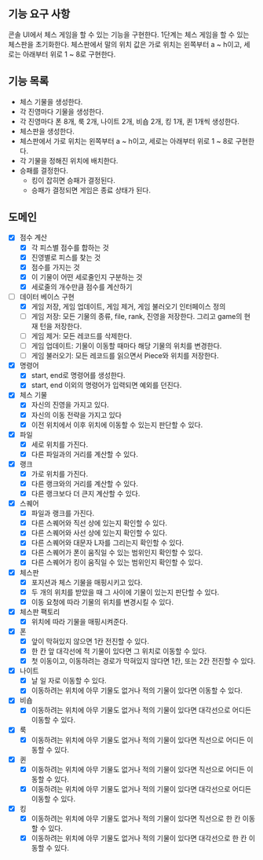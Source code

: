 ## 기능 요구 사항

콘솔 UI에서 체스 게임을 할 수 있는 기능을 구현한다.
1단계는 체스 게임을 할 수 있는 체스판을 초기화한다.
체스판에서 말의 위치 값은 가로 위치는 왼쪽부터 a ~ h이고, 세로는 아래부터 위로 1 ~ 8로 구현한다.

## 기능 목록

- 체스 기물을 생성한다.
- 각 진영마다 기물을 생성한다.
- 각 진영마다 폰 8개, 룩 2개, 나이트 2개, 비숍 2개, 킹 1개, 퀸 1개씩 생성한다.
- 체스판을 생성한다.
- 체스판에서 가로 위치는 왼쪽부터 a ~ h이고, 세로는 아래부터 위로 1 ~ 8로 구현한다.
- 각 기물을 정해진 위치에 배치한다.
- 승패를 결정한다.
  - 킹이 잡히면 승패가 결정된다.
  - 승패가 결정되면 게임은 종료 상태가 된다.

## 도메인
- [x] 점수 계산
  - [x] 각 피스별 점수를 합하는 것
  - [x] 진영별로 피스를 찾는 것
  - [x] 점수를 가지는 것
  - [x] 이 기물이 어떤 세로줄인지 구분하는 것
  - [x] 세로줄의 개수만큼 점수를 계산하기

- [ ] 데이터 베이스 구현
  - [x] 게임 저장, 게임 업데이트, 게임 제거, 게임 불러오기 인터페이스 정의
  - [ ] 게임 저장: 모든 기물의 종류, file, rank, 진영을 저장한다. 그리고 game의 현재 턴을 저장한다.
  - [ ] 게임 제거: 모든 레코드를 삭제한다.
  - [ ] 게임 업데이트: 기물이 이동할 때마다 해당 기물의 위치를 변경한다.
  - [ ] 게임 불러오기: 모든 레코드를 읽으면서 Piece와 위치를 저장한다.

- [x] 명령어
  - [x] start, end로 명령어를 생성한다.
  - [x] start, end 이외의 명령어가 입력되면 예외를 던진다.

- [x] 체스 기물
  - [x] 자신의 진영을 가지고 있다.
  - [x] 자신의 이동 전략을 가지고 있다
  - [x] 이전 위치에서 이후 위치에 이동할 수 있는지 판단할 수 있다.

- [x] 파일
  - [x] 세로 위치를 가진다.
  - [x] 다른 파일과의 거리를 계산할 수 있다.

- [x] 랭크
  - [x] 가로 위치를 가진다.
  - [x] 다른 랭크와의 거리를 계산할 수 있다.
  - [x] 다른 랭크보다 더 큰지 계산할 수 있다.

- [x] 스퀘어
  - [x] 파일과 랭크를 가진다.
  - [x] 다른 스퀘어와 직선 상에 있는지 확인할 수 있다.
  - [x] 다른 스퀘어와 사선 상에 있는지 확인할 수 있다.
  - [x] 다른 스퀘어와 대문자 L자를 그리는지 확인할 수 있다.
  - [x] 다른 스퀘어가 폰이 움직일 수 있는 범위인지 확인할 수 있다.
  - [x] 다른 스퀘어가 킹이 움직일 수 있는 범위인지 확인할 수 있다.

- [x] 체스판
  - [x] 포지션과 체스 기물을 매핑시키고 있다.
  - [x] 두 개의 위치를 받았을 때 그 사이에 기물이 있는지 판단할 수 있다.
  - [x] 이동 요청에 따라 기물의 위치를 변경시킬 수 있다.

- [x] 체스판 팩토리
  - [x] 위치에 따라 기물을 매핑시켜준다.

- [x] 폰
  - [x] 앞이 막혀있지 않으면 1칸 전진할 수 있다.
  - [x] 한 칸 앞 대각선에 적 기물이 있다면 그 위치로 이동할 수 있다.
  - [x] 첫 이동이고, 이동하려는 경로가 막혀있지 않다면 1칸, 또는 2칸 전진할 수 있다.

- [x] 나이트
  - [x] 날 일 자로 이동할 수 있다.
  - [x] 이동하려는 위치에 아무 기물도 없거나 적의 기물이 있다면 이동할 수 있다.

- [x] 비숍
  - [x] 이동하려는 위치에 아무 기물도 없거나 적의 기물이 있다면 대각선으로 어디든 이동할 수 있다.

- [x] 룩
  - [x] 이동하려는 위치에 아무 기물도 없거나 적의 기물이 있다면 직선으로 어디든 이동할 수 있다.

- [x] 퀸
  - [x] 이동하려는 위치에 아무 기물도 없거나 적의 기물이 있다면 직선으로 어디든 이동할 수 있다.
  - [x] 이동하려는 위치에 아무 기물도 없거나 적의 기물이 있다면 대각선으로 어디든 이동할 수 있다.

- [x] 킹
  - [x] 이동하려는 위치에 아무 기물도 없거나 적의 기물이 있다면 직선으로 한 칸 이동할 수 있다.
  - [x] 이동하려는 위치에 아무 기물도 없거나 적의 기물이 있다면 대각선으로 한 칸 이동할 수 있다.
